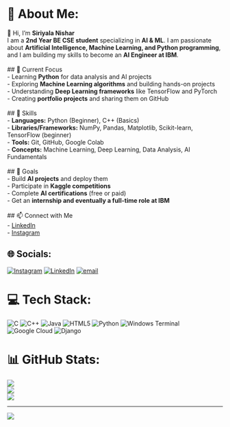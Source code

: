 # 💫 About Me:
👋 Hi, I’m **Siriyala Nishar**  <br>I am a **2nd Year BE CSE student** specializing in **AI & ML**. I am passionate about **Artificial Intelligence, Machine Learning, and Python programming**, and I am building my skills to become an **AI Engineer at IBM**.  <br><br>## 🔭 Current Focus<br>- Learning **Python** for data analysis and AI projects  <br>- Exploring **Machine Learning algorithms** and building hands-on projects  <br>- Understanding **Deep Learning frameworks** like TensorFlow and PyTorch  <br>- Creating **portfolio projects** and sharing them on GitHub  <br><br>## 🌱 Skills<br>- **Languages:** Python (Beginner), C++ (Basics)  <br>- **Libraries/Frameworks:** NumPy, Pandas, Matplotlib, Scikit-learn, TensorFlow (beginner)  <br>- **Tools:** Git, GitHub, Google Colab  <br>- **Concepts:** Machine Learning, Deep Learning, Data Analysis, AI Fundamentals  <br><br>## 🚀 Goals<br>- Build **AI projects** and deploy them  <br>- Participate in **Kaggle competitions**  <br>- Complete **AI certifications** (free or paid)  <br>- Get an **internship and eventually a full-time role at IBM**  <br><br>## 📫 Connect with Me<br>- [LinkedIn](https://www.linkedin.com/in/nishar-siriyala)  <br>- [Instagram](https://www.instagram.com/nishar_siriyala)


## 🌐 Socials:
[![Instagram](https://img.shields.io/badge/Instagram-%23E4405F.svg?logo=Instagram&logoColor=white)](https://instagram.com/https://www.instagram.com/nishar_siriyala) [![LinkedIn](https://img.shields.io/badge/LinkedIn-%230077B5.svg?logo=linkedin&logoColor=white)](https://linkedin.com/in/www.linkedin.com/in/nishar-siriyala) [![email](https://img.shields.io/badge/Email-D14836?logo=gmail&logoColor=white)](mailto:siriyalanishar28@gmail.com) 

# 💻 Tech Stack:
![C](https://img.shields.io/badge/c-%2300599C.svg?style=for-the-badge&logo=c&logoColor=white) ![C++](https://img.shields.io/badge/c++-%2300599C.svg?style=for-the-badge&logo=c%2B%2B&logoColor=white) ![Java](https://img.shields.io/badge/java-%23ED8B00.svg?style=for-the-badge&logo=openjdk&logoColor=white) ![HTML5](https://img.shields.io/badge/html5-%23E34F26.svg?style=for-the-badge&logo=html5&logoColor=white) ![Python](https://img.shields.io/badge/python-3670A0?style=for-the-badge&logo=python&logoColor=ffdd54) ![Windows Terminal](https://img.shields.io/badge/Windows%20Terminal-%234D4D4D.svg?style=for-the-badge&logo=windows-terminal&logoColor=white) ![Google Cloud](https://img.shields.io/badge/GoogleCloud-%234285F4.svg?style=for-the-badge&logo=google-cloud&logoColor=white) ![Django](https://img.shields.io/badge/django-%23092E20.svg?style=for-the-badge&logo=django&logoColor=white)
# 📊 GitHub Stats:
![](https://github-readme-stats.vercel.app/api?username=Siriyala-Nishar-10&theme=vue-dark&hide_border=false&include_all_commits=true&count_private=true)<br/>
![](https://nirzak-streak-stats.vercel.app/?user=Siriyala-Nishar-10&theme=vue-dark&hide_border=false)<br/>
![](https://github-readme-stats.vercel.app/api/top-langs/?username=Siriyala-Nishar-10&theme=vue-dark&hide_border=false&include_all_commits=true&count_private=true&layout=compact)

---
[![](https://visitcount.itsvg.in/api?id=Siriyala-Nishar-10&icon=0&color=1)](https://visitcount.itsvg.in)

<!-- Proudly created with GPRM ( https://gprm.itsvg.in ) -->
